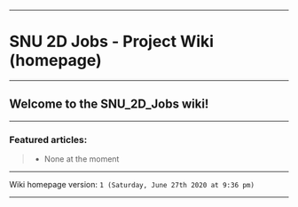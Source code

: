 
***

# SNU 2D Jobs - Project Wiki (homepage)

***

## Welcome to the SNU_2D_Jobs wiki!

***

### Featured articles:

> * None at the moment

***

Wiki homepage version: `1 (Saturday, June 27th 2020 at 9:36 pm)`

***

